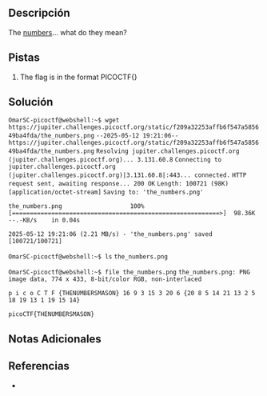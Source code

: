 ## Descripción

The [numbers](https://jupiter.challenges.picoctf.org/static/f209a32253affb6f547a585649ba4fda/the_numbers.png)... what do they mean?
## Pistas

1. The flag is in the format PICOCTF{}

## Solución


`OmarSC-picoctf@webshell:~$ wget https://jupiter.challenges.picoctf.org/static/f209a32253affb6f547a585649ba4fda/the_numbers.png`
`--2025-05-12 19:21:06--  https://jupiter.challenges.picoctf.org/static/f209a32253affb6f547a585649ba4fda/the_numbers.png`
`Resolving jupiter.challenges.picoctf.org (jupiter.challenges.picoctf.org)... 3.131.60.8`
`Connecting to jupiter.challenges.picoctf.org (jupiter.challenges.picoctf.org)|3.131.60.8|:443... connected.`
`HTTP request sent, awaiting response... 200 OK`
`Length: 100721 (98K) [application/octet-stream]`
`Saving to: 'the_numbers.png'`

`the_numbers.png                   100%[==========================================================>]  98.36K  --.-KB/s    in 0.04s`   

`2025-05-12 19:21:06 (2.21 MB/s) - 'the_numbers.png' saved [100721/100721]`

`OmarSC-picoctf@webshell:~$ ls`
`the_numbers.png`

`OmarSC-picoctf@webshell:~$ file the_numbers.png` 
`the_numbers.png: PNG image data, 774 x 433, 8-bit/color RGB, non-interlaced`

`p i c o C T F {THENUMBERSMASON} 16 9 3 15 3 20 6 {20 8 5 14 21 13 2 5 18 19 13 1 19 15 14}`

`picoCTF{THENUMBERSMASON}`

## Notas Adicionales



## Referencias
- 

